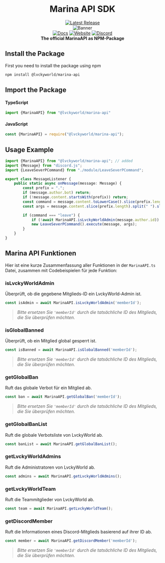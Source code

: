 <div align="center">

# Marina API SDK

[![Latest Release](https://badge.fury.io/js/@lvckyworld%2Fmarina-api.svg)](https://www.npmjs.com/package/@lvckyworld/marina-api)  
![Banner](https://i.lvckyworld.net/lvcky/marina-api/banner.png)  
[![Docs](https://img.shields.io/badge/-DOCUMENTATION-007396.svg?logo=Read%20the%20Docs&logoColor=white&longCache=true&style=for-the-badge)](https:///docs.lvckyworld.net/marina-api-sdk/) [![Website](https://img.shields.io/badge/-WEBSITE-4285F4.svg?logo=googlechrome&logoColor=white&longCache=true&style=for-the-badge)](https://lvckyworld.net/)  [![Discord](https://img.shields.io/badge/-DISCORD-5865F2.svg?logo=Discord&logoColor=white&longCache=true&style=for-the-badge)](https://lvckyworld.net/discord/)  
**The official MarinaAPI as NPM-Package**
</div>

## Install the Package

First you need to install the package using npm

```bash
npm install @lvckyworld/marina-api
```

## Import the Package

#### TypeScript

```ts
import {MarinaAPI} from "@lvckyworld/marina-api"
```

#### JavaScript

```js
const {MarinaAPI} = require("@lvckyworld/marina-api");
```

## Usage Example

```ts
import {MarinaAPI} from "@lvckyworld/marina-api"; // added
import {Message} from "discord.js";
import {LeaveSeverPCommand} from "./module/LeaveSeverPCommand";

export class MessageListener {
    public static async onMessage(message: Message) {
        const prefix = ".";
        if (message.author.bot) return;
        if (!message.content.startsWith(prefix)) return;
        const command = message.content.toLowerCase().slice(prefix.length).split(" ")[0];
        const args = message.content.slice(prefix.length).split(" ").slice(1);

        if (command === "leave") {
            if (!await MarinaAPI.isLvckyWorldAdmin(message.author.id)) return; // added
            new LeaveSeverPCommand().execute(message, args);
        }
    }
}

```

## Marina API Funktionen

Hier ist eine kurze Zusammenfassung aller Funktionen in der `MarinaAPI.ts` Datei, zusammen mit Codebeispielen für jede
Funktion:

### isLvckyWorldAdmin

Überprüft, ob die gegebene Mitglieds-ID ein LvckyWorld-Admin ist.

```ts
const isAdmin = await MarinaAPI.isLvckyWorldAdmin('memberId');
```

> *Bitte ersetzen Sie `'memberId'` durch die tatsächliche ID des Mitglieds, die Sie überprüfen möchten.*

### isGlobalBanned

Überprüft, ob ein Mitglied global gesperrt ist.

```ts
const isBanned = await MarinaAPI.isGlobalBanned('memberId');
```

> *Bitte ersetzen Sie `'memberId'` durch die tatsächliche ID des Mitglieds, die Sie überprüfen möchten.*

### getGlobalBan

Ruft das globale Verbot für ein Mitglied ab.

```ts
const ban = await MarinaAPI.getGlobalBan('memberId');
```

> *Bitte ersetzen Sie `'memberId'` durch die tatsächliche ID des Mitglieds, die Sie überprüfen möchten.*

### getGlobalBanList

Ruft die globale Verbotsliste von LvckyWorld ab.

```ts
const banList = await MarinaAPI.getGlobalBanList();
```

### getLvckyWorldAdmins

Ruft die Administratoren von LvckyWorld ab.

```ts
const admins = await MarinaAPI.getLvckyWorldAdmins();
```

### getLvckyWorldTeam

Ruft die Teammitglieder von LvckyWorld ab.

```ts
const team = await MarinaAPI.getLvckyWorldTeam();
```

### getDiscordMember

Ruft die Informationen eines Discord-Mitglieds basierend auf ihrer ID ab.

```ts
const member = await MarinaAPI.getDiscordMember('memberId');
```

> *Bitte ersetzen Sie `'memberId'` durch die tatsächliche ID des Mitglieds, die Sie überprüfen möchten.*